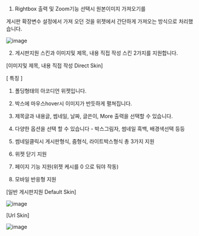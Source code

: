 1. Rightbox 출력 및 Zoom기능 선택시 원본이미지 가져오기를 

게시판 확장변수 설정에서 가져 오던 것을 위젯에서 간단하게 가져오는 방식으로 처리했습니다.

![image](https://github.com/user-attachments/assets/6f4a5500-20e8-4f11-b2d6-d45a4e350c21)


2. 게시판지원 스킨과 이미지및 제목, 내용 직접 작성 스킨 2가지를 지원합니다.

[이미지및 제목, 내용 직접 작성 Direct Skin] 

 

[ 특징 ]

1. 폴딩형태의 아코디언 위젯입니다.

2. 박스에 마우스hover시 이미지가 반듯하게 펼쳐집니다. 

3. 제목글과 내용글, 썸네일, 날짜, 글쓴이, More 출력을 선택할 수 있습니다.

4. 다양한 옵션을 선택 할 수 있습니다 - 박스그림자, 썸네일 흑백, 배경색선택 등등

5. 썸네일클릭시 게시판형식, 줌형식, 라이트박스형식 총 3가지 지원

6. 위젯 닫기 지원

7. 페이지 기능 지원(위젯 케시를 0 으로 둬야 작동)  

8. 모바일 반응형 지원

 

[일반 게시판지원 Default Skin] 

![image](https://github.com/user-attachments/assets/7cbe729b-3956-492c-a786-1878205401ba)


 

[Url Skin]

![image](https://github.com/user-attachments/assets/924c8566-caed-4416-bb89-a9e8233047a3)

